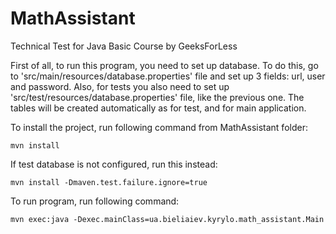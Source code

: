 # MathAssistant
Technical Test for Java Basic Course by GeeksForLess

First of all, to run this program, you need to set up database. To do this, 
go to 'src/main/resources/database.properties' file and set up 3 fields: url, user and password.
Also, for tests you also need to set up 'src/test/resources/database.properties' file, like the previous one.
The tables will be created automatically as for test, and for main application.

To install the project, run following command from MathAssistant folder:

```
mvn install
```

If test database is not configured, run this instead:

```
mvn install -Dmaven.test.failure.ignore=true
```

To run program, run following command:
```
mvn exec:java -Dexec.mainClass=ua.bieliaiev.kyrylo.math_assistant.Main
```
